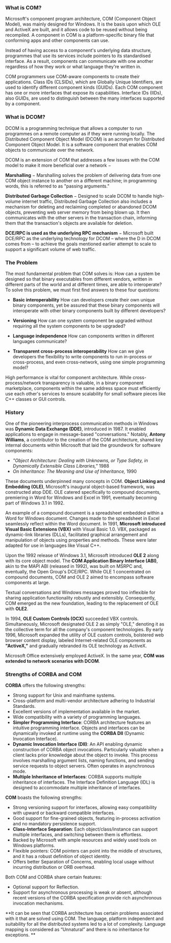 ### What is COM?
Microsoft's component program architecture, COM (Component Object Model), was mainly designed for Windows. It is the basis upon which OLE and ActiveX are built, and it allows code to be reused without being recompiled. A component in COM is a platform-specific binary file that conforming apps and other components can use.

Instead of having access to a component's underlying data structure, programmes that use its services include pointers to its standardised interface. As a result, components can communicate with one another regardless of how they work or what language they're written in.

COM programmers use COM-aware components to create their applications. Class IDs (CLSIDs), which are Globally Unique Identifiers, are used to identify different component kinds (GUIDs). Each COM component has one or more interfaces that expose its capabilities. Interface IDs (IIDs), also GUIDs, are used to distinguish between the many interfaces supported by a component.

### What is DCOM?
DCOM is a programming technique that allows a computer to run programmes on a remote computer as if they were running locally. The Distributed Component Object Model (DCOM) is an acronym for Distributed Component Object Model. It is a software component that enables COM objects to communicate over the network.

DCOM is an extension of COM that addresses a few issues with the COM model to make it more beneficial over a network −

**Marshalling** − Marshalling solves the problem of delivering data from one COM object instance to another on a different machine; in programming words, this is referred to as "passing arguments."

**Distributed Garbage Collection** − Designed to scale DCOM to handle high-volume internet traffic, Distributed Garbage Collection also includes a mechanism for deleting and reclaiming completed or abandoned DCOM objects, preventing web server memory from being blown up. It then communicates with the other servers in the transaction chain, informing them that the transaction's objects are available for deletion.

**DCE/RPC is used as the underlying RPC mechanism** − Microsoft built DCE/RPC as the underlying technology for DCOM – where the D in DCOM comes from – to achieve the goals mentioned earlier attempt to scale to support a significant volume of web traffic.

### The Problem
The most fundamental problem that COM solves is: How can a system be designed so that binary executables from different vendors, written in different parts of the world and at different times, are able to interoperate? To solve this problem, we must first find answers to these four questions:

- **Basic interoperability** How can developers create their own unique binary components, yet be assured that these binary components will interoperate with other binary components built by different developers?

- **Versioning** How can one system component be upgraded without requiring all the system components to be upgraded?

- **Language independence** How can components written in different languages communicate?

- **Transparent cross-process interoperability** How can we give developers the flexibility to write components to run in-process or cross-process, and even cross-network, using one simple programming model?

High performance is vital for component architecture. While cross-process/network transparency is valuable, in a binary component marketplace, components within the same address space must efficiently use each other's services to ensure scalability for small software pieces like C++ classes or GUI controls.

### History
One of the pioneering interprocess communication methods in Windows was **Dynamic Data Exchange (DDE)**, introduced in 1987. It enabled applications to engage in message-based "conversations." Notably, **Antony Williams**, a contributor to the creation of the COM architecture, shared key internal documents within Microsoft that laid the groundwork for software components:

- *"Object Architecture: Dealing with Unknowns, or Type Safety, in Dynamically Extensible Class Libraries,"* 1988
- *On Inheritance: The Meaning and Use of Inheritance,* 1990

These documents underpinned many concepts in COM. **Object Linking and Embedding (OLE)**, Microsoft's inaugural object-based framework, was constructed atop DDE. OLE catered specifically to compound documents, premiering in Word for Windows and Excel in 1991, eventually becoming part of Windows 3.1 in 1992.

An example of a compound document is a spreadsheet embedded within a Word for Windows document. Changes made to the spreadsheet in Excel seamlessly reflect within the Word document. In 1991, **Microsoft introduced Visual Basic Extensions (VBX)** with Visual Basic 1.0. VBX, packaged as dynamic-link libraries (DLLs), facilitated graphical arrangement and manipulation of objects using properties and methods. These were later adapted for use in languages like Visual C++.

Upon the 1992 release of Windows 3.1, Microsoft introduced **OLE 2** along with its core object model. The **COM Application Binary Interface (ABI)**, akin to the MAPI ABI (released in 1992), was built on MSRPC and, eventually, the Open Group's DCE/RPC. While OLE 1 concentrated on compound documents, COM and OLE 2 aimed to encompass software components at large.

Textual conversations and Windows messages proved too inflexible for sharing application functionality robustly and extensibly. Consequently, COM emerged as the new foundation, leading to the replacement of OLE with **OLE2**.

In 1994, **OLE Custom Controls (OCX)** succeeded VBX controls. Simultaneously, Microsoft designated OLE 2 as simply "OLE," denoting it as the collective term for all the company's component technologies. By early 1996, Microsoft expanded the utility of OLE custom controls, bolstered web browser content display, labeled Internet-related OLE components as **"ActiveX,"** and gradually rebranded its OLE technology as ActiveX.

Microsoft Office extensively employed ActiveX. In the same year, **COM was extended to network scenarios with DCOM**.

### Strengths of CORBA and COM

**CORBA** offers the following strengths:

- Strong support for Unix and mainframe systems.
- Cross-platform and multi-vendor architecture adhering to Industrial Standards.
- Excellent versions of implementation available in the market.
- Wide compatibility with a variety of programming languages.
- **Simpler Programming Interface**: CORBA architecture features an intuitive programming interface. Objects and interfaces can be dynamically invoked at runtime using the **CORBA DII** (Dynamic Invocation Interface).
- **Dynamic Invocation Interface (DII)**: An API enabling dynamic construction of CORBA object invocations. Particularly valuable when a client lacks prior knowledge about the object to invoke. This process involves marshalling argument lists, naming functions, and sending service requests to object servers. Often operates in asynchronous mode.
- **Multiple Inheritance of Interfaces**: CORBA supports multiple inheritance of interfaces. The Interface Definition Language (IDL) is designed to accommodate multiple inheritance of interfaces.

**COM** boasts the following strengths:

- Strong versioning support for interfaces, allowing easy compatibility with upward or backward compatible interfaces.
- Good support for fine-grained objects, featuring in-process activation and no mandatory persistence support.
- **Class-Interface Separation**: Each object/class/instance can support multiple interfaces, and switching between them is effortless.
- Backed by Microsoft with ample resources and widely used tools on Windows platforms.
- Flexible pointers: COM pointers can point into the middle of structures, and it has a robust definition of object identity.
- Offers better Separation of Concerns, enabling local usage without incurring distribution or ORB overhead.

Both COM and CORBA share certain features:

- Optional support for Reflection.
- Support for asynchronous processing is weak or absent, although recent versions of the CORBA specification provide rich asynchronous invocation mechanisms.

**It can be seen that CORBA architecture has certain problems associated with it that are solved using COM. The language, platform independent and suitability for all the distributed systems led to a lot of complexity. Language mapping is considered as “Unnatural” and there is no inheritance for
exceptions. **


